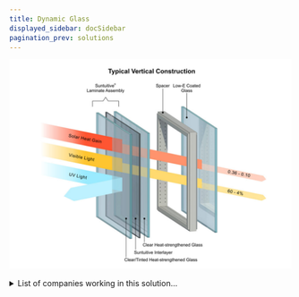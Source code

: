 ```yaml
---
title: Dynamic Glass
displayed_sidebar: docSidebar
pagination_prev: solutions
---
```


![Cover Image](../static/img/dynamic-glass.jpg)

<details>
        <summary>List of companies working in this solution...</summary>
         <em>Note: this is an experimental feature. Accuracy not guaranteed</em>
        <div>
            <ul>
             
                <li><a href="https://sonnen.de">Sonnen</a></li>
            
                <li><a href="https://ubiquitous.energy">Ubiquitous Energy</a></li>
            
            </ul>
        </div>
        </details>


:::company job openings
  #### [View open jobs in this Solution](https://climatebase.org/jobs?l=&q=&drawdown_solutions=Dynamic+Glass)
:::

## Overview

Dynamic Glass refers to advanced coatings applied to glass, enabling dynamic adjustments to sunlight and temperature for enhanced energy efficiency. These coatings offer potential benefits in reducing energy consumption for heating and cooling, as well as improving solar panel efficiency.

## Lessons Learned

Insights from Dynamic Glass development include:

1. **Technology Stage**: Dynamic Glass is still in its early stages, with both successes and failures.
2. **Effective Implementation**: Proper installation and compatibility with local climate are critical.
3. **Diverse Successes**: While challenges exist, Dynamic Glass has been effective in scenarios like office buildings' energy reduction.

Pioneering organizations such as the US Department of Energy, the Environmental Protection Agency, and the Department of Defense have been instrumental in researching and testing this technology.

## Challenges Ahead

Challenges in implementing Dynamic Glass comprise:

1. **High Costs**: Current technology costs need reduction for wider adoption.
2. **Enhancing Efficiency**: Improving energy efficiency is vital to attract more users.
3. **Overcoming Technological Hurdles**: Companies like Saint-Gobain and View, Inc. are making progress, but hurdles remain.

## Best Path Forward

Tailored approaches are essential for the development and application of Dynamic Glass. Key lessons include:

1. **Clear Objectives**: Defining achievable goals aligned with climate change mitigation.
2. **Thorough Testing**: Rigorous research and testing to ensure technology effectiveness.
3. **Expert Collaboration**: Partnering with reputable manufacturers for quality assurance.
4. **Effective Marketing**: Communicating technology benefits through comprehensive strategies.

Entities at the forefront of Dynamic Glass development include Sage Electrochromics, View, Heliotrope Technologies, GlasSmart, PPG Industries, Guardian Industries, Saint-Gobain, and Pilkington.

![Image credit: Sunintuitive Glass](https://suntuitiveglass.com/what-is-dynamic-glass/)

_Image credit: [Sunintuitive Glass](https://suntuitiveglass.com/what-is-dynamic-glass/)_
